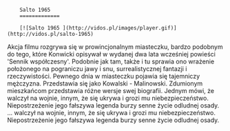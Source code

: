 
        Salto 1965 
        =============
        
        [![Salto 1965 ](http://vidos.pl/images/player.gif)](http://vidos.pl/salto-1965)
        
        
 Akcja filmu rozgrywa się w prowincjonalnym miasteczku, bardzo podobnym do tego, które Konwicki opisywał w wydanej dwa lata wcześniej powieści 'Sennik współczesny'. Podobnie jak tam, także i tu sprawia ono wrażenie położonego na pograniczu jawy i snu, surrealistycznej fantazji i rzeczywistości. Pewnego dnia w miasteczku pojawia się tajemniczy mężczyzna. Przedstawia się jako Kowalski - Malinowski. Zdumionym mieszkańcom przedstawia różne wersje swej biografii. Jednym mówi, że walczył na wojnie, innym, że się ukrywa i grozi mu niebezpieczeństwo. Niepostrzeżenie jego fałszywa legenda burzy senne życie odludnej osady.   ... walczył na wojnie, innym, że się ukrywa i grozi mu niebezpieczeństwo. Niepostrzeżenie jego fałszywa legenda burzy senne życie odludnej osady.
    